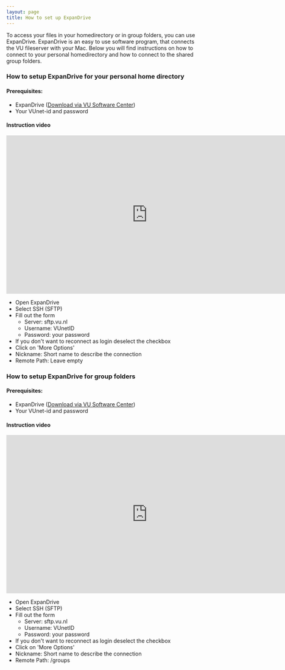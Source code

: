 ```yaml
---
layout: page
title: How to set up ExpanDrive
---
```


To access your files in your homedirectory or in group folders, you can use ExpanDrive.
ExpanDrive is an easy to use software program, that connects the VU fileserver with your Mac.
Below you will find instructions on how to connect to your personal homedirectory and how to connect to the shared group folders.

### How to setup ExpanDrive for your personal home directory

#### Prerequisites:

 * ExpanDrive ([Download via VU Software Center](munki://detail-ExpanDrive))
 * Your VUnet-id and password

#### Instruction video

<iframe width="740" height="416" src="https://www.youtube.com/embed/j5Cq41iszFk?rel=0&amp;showinfo=0" frameborder="0"></iframe>

  * Open ExpanDrive
  * Select SSH (SFTP)
  * Fill out the form
    * Server: sftp.vu.nl
    * Username: VUnetID
    * Password: your password
  * If you don't want to reconnect as login deselect the checkbox
  * Click on 'More Options'
  * Nickname: Short name to describe the connection
  * Remote Path: Leave empty

### How to setup ExpanDrive for group folders

#### Prerequisites:

 * ExpanDrive ([Download via VU Software Center](munki://detail-ExpanDrive))
 * Your VUnet-id and password

#### Instruction video

<iframe width="740" height="416" src="https://www.youtube.com/embed/N6vJYCgOolE?rel=0&amp;showinfo=0" frameborder="0"></iframe>

* Open ExpanDrive
* Select SSH (SFTP)
* Fill out the form
  * Server: sftp.vu.nl
  * Username: VUnetID
  * Password: your password
* If you don't want to reconnect as login deselect the checkbox
* Click on 'More Options'
* Nickname: Short name to describe the connection
* Remote Path: /groups
